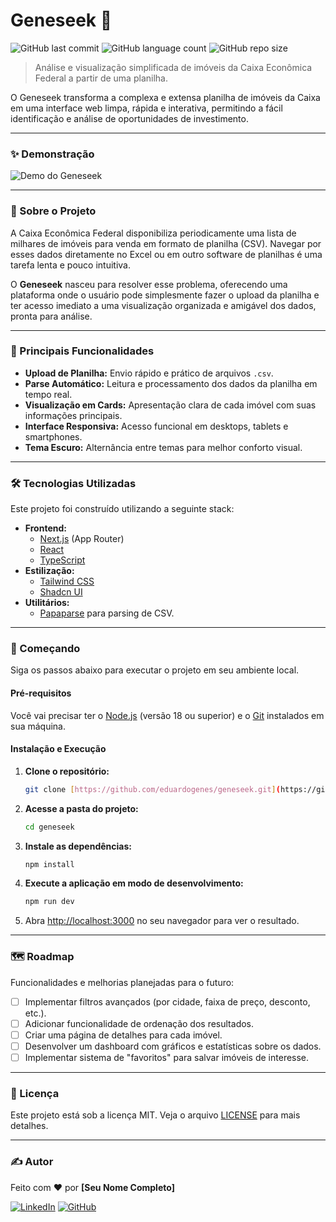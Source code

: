 # Geneseek 🧬

![GitHub last commit](https://img.shields.io/github/last-commit/eduardogenes/geneseek?style=for-the-badge&logo=github&color=7C3AED)
![GitHub language count](https://img.shields.io/github/languages/count/eduardogenes/geneseek?style=for-the-badge&color=7C3AED)
![GitHub repo size](https://img.shields.io/github/repo-size/eduardogenes/geneseek?style=for-the-badge&color=7C3AED)

> Análise e visualização simplificada de imóveis da Caixa Econômica Federal a partir de uma planilha.

O Geneseek transforma a complexa e extensa planilha de imóveis da Caixa em uma interface web limpa, rápida e interativa, permitindo a fácil identificação e análise de oportunidades de investimento.

---

### ✨ Demonstração

![Demo do Geneseek](https://geneseek.vercel.app/)

---

### 🎯 Sobre o Projeto

A Caixa Econômica Federal disponibiliza periodicamente uma lista de milhares de imóveis para venda em formato de planilha (CSV). Navegar por esses dados diretamente no Excel ou em outro software de planilhas é uma tarefa lenta e pouco intuitiva.

O **Geneseek** nasceu para resolver esse problema, oferecendo uma plataforma onde o usuário pode simplesmente fazer o upload da planilha e ter acesso imediato a uma visualização organizada e amigável dos dados, pronta para análise.

---

### 🚀 Principais Funcionalidades

- **Upload de Planilha:** Envio rápido e prático de arquivos `.csv`.
- **Parse Automático:** Leitura e processamento dos dados da planilha em tempo real.
- **Visualização em Cards:** Apresentação clara de cada imóvel com suas informações principais.
- **Interface Responsiva:** Acesso funcional em desktops, tablets e smartphones.
- **Tema Escuro:** Alternância entre temas para melhor conforto visual.

---

### 🛠️ Tecnologias Utilizadas

Este projeto foi construído utilizando a seguinte stack:

- **Frontend:**
  - [Next.js](https://nextjs.org/) (App Router)
  - [React](https://reactjs.org/)
  - [TypeScript](https://www.typescriptlang.org/)
- **Estilização:**
  - [Tailwind CSS](https://tailwindcss.com/)
  - [Shadcn UI](https://ui.shadcn.com/)
- **Utilitários:**
  - [Papaparse](https://www.papaparse.com/) para parsing de CSV.

---

### 🏁 Começando

Siga os passos abaixo para executar o projeto em seu ambiente local.

#### Pré-requisitos

Você vai precisar ter o [Node.js](https://nodejs.org/en/) (versão 18 ou superior) e o [Git](https://git-scm.com/) instalados em sua máquina.

#### Instalação e Execução

1. **Clone o repositório:**
   ```bash
   git clone [https://github.com/eduardogenes/geneseek.git](https://github.com/eduardogenes/geneseek.git)
   ```

2. **Acesse a pasta do projeto:**
   ```bash
   cd geneseek
   ```

3. **Instale as dependências:**
   ```bash
   npm install
   ```

4. **Execute a aplicação em modo de desenvolvimento:**
   ```bash
   npm run dev
   ```

5. Abra [http://localhost:3000](http://localhost:3000) no seu navegador para ver o resultado.

---

### 🗺️ Roadmap

Funcionalidades e melhorias planejadas para o futuro:

- [ ] Implementar filtros avançados (por cidade, faixa de preço, desconto, etc.).
- [ ] Adicionar funcionalidade de ordenação dos resultados.
- [ ] Criar uma página de detalhes para cada imóvel.
- [ ] Desenvolver um dashboard com gráficos e estatísticas sobre os dados.
- [ ] Implementar sistema de "favoritos" para salvar imóveis de interesse.

---

### 📄 Licença

Este projeto está sob a licença MIT. Veja o arquivo [LICENSE](LICENSE) para mais detalhes.

---

### ✍️ Autor

Feito com ❤️ por **[Seu Nome Completo]**

[![LinkedIn](https://img.shields.io/badge/linkedin-%230077B5.svg?style=for-the-badge&logo=linkedin&logoColor=white)](https://www.linkedin.com/in/SEU_LINKEDIN/)
[![GitHub](https://img.shields.io/badge/github-%23121011.svg?style=for-the-badge&logo=github&logoColor=white)](https://github.com/eduardogenes)